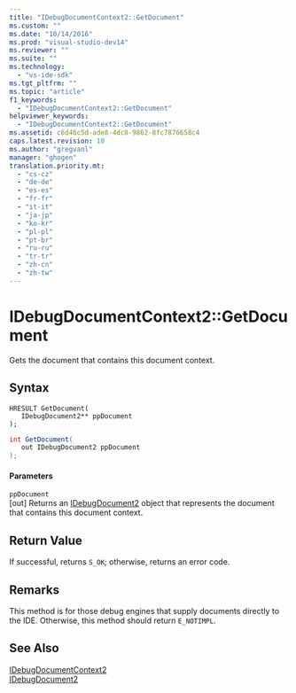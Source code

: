 ```yaml
---
title: "IDebugDocumentContext2::GetDocument"
ms.custom: ""
ms.date: "10/14/2016"
ms.prod: "visual-studio-dev14"
ms.reviewer: ""
ms.suite: ""
ms.technology: 
  - "vs-ide-sdk"
ms.tgt_pltfrm: ""
ms.topic: "article"
f1_keywords: 
  - "IDebugDocumentContext2::GetDocument"
helpviewer_keywords: 
  - "IDebugDocumentContext2::GetDocument"
ms.assetid: c6d46c5d-ade8-4dc8-9862-8fc7876658c4
caps.latest.revision: 10
ms.author: "gregvanl"
manager: "ghogen"
translation.priority.mt: 
  - "cs-cz"
  - "de-de"
  - "es-es"
  - "fr-fr"
  - "it-it"
  - "ja-jp"
  - "ko-kr"
  - "pl-pl"
  - "pt-br"
  - "ru-ru"
  - "tr-tr"
  - "zh-cn"
  - "zh-tw"
---
```

# IDebugDocumentContext2::GetDocument
Gets the document that contains this document context.  
  
## Syntax  
  
```cpp#  
HRESULT GetDocument(   
   IDebugDocument2** ppDocument  
);  
```  
  
```c#  
int GetDocument(   
   out IDebugDocument2 ppDocument  
);  
```  
  
#### Parameters  
 `ppDocument`  
 [out] Returns an [IDebugDocument2](../extensibility/idebugdocument2.md) object that represents the document that contains this document context.  
  
## Return Value  
 If successful, returns `S_OK`; otherwise, returns an error code.  
  
## Remarks  
 This method is for those debug engines that supply documents directly to the IDE. Otherwise, this method should return `E_NOTIMPL`.  
  
## See Also  
 [IDebugDocumentContext2](../extensibility/idebugdocumentcontext2.md)   
 [IDebugDocument2](../extensibility/idebugdocument2.md)